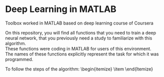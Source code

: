 # Deep Learning in MATLAB
Toolbox worked in MATLAB based on deep learning course of Coursera

On this repository, you will find all functions that you need to train a deep neural network, that you previously need a study to familiarize with this algorithm.  
These functions were coding in MATLAB for users of this environment.  
The names of these functions explicitly represent the task for which it was programmed.  

To follow the steps of the algorithm:
\begin{itemize}
\item 
\end{îtemize}
